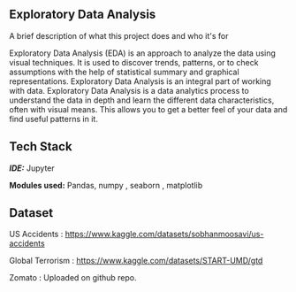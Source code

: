 
## Exploratory Data Analysis

A brief description of what this project does and who it's for

Exploratory Data Analysis (EDA) is an approach to analyze the data using visual techniques. 
It is used to discover trends, patterns, or to check assumptions with the help of statistical summary and graphical representations.
Exploratory Data Analysis is an integral part of working with data. 
Exploratory Data Analysis is a data analytics process to understand the data in depth and learn the different data characteristics, 
often with visual means. This allows you to get a better feel of your data and find useful patterns in it.
## Tech Stack
***IDE:*** Jupyter

**Modules used:** Pandas, numpy , seaborn , matplotlib
## Dataset

US Accidents : https://www.kaggle.com/datasets/sobhanmoosavi/us-accidents

Global Terrorism : https://www.kaggle.com/datasets/START-UMD/gtd

Zomato : Uploaded on github repo.
